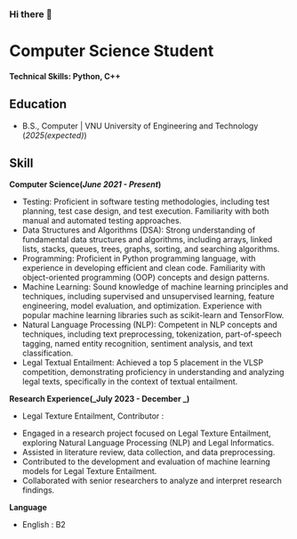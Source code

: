 ### Hi there 👋

# Computer Science Student

#### Technical Skills: Python, C++

## Education	 			        		
- B.S., Computer  | VNU University of Engineering and Technology (_2025(expected)_)

## Skill
**Computer Science(_June 2021 - Present_)**
- Testing: Proficient in software testing methodologies, including test planning, test case design, and test execution. Familiarity with both manual and automated testing approaches.
- Data Structures and Algorithms (DSA): Strong understanding of fundamental data structures and algorithms, including arrays, linked lists, stacks, queues, trees, graphs, sorting, and searching algorithms.
- Programming: Proficient in Python programming language, with experience in developing efficient and clean code. Familiarity with object-oriented programming (OOP) concepts and design patterns.
- Machine Learning: Sound knowledge of machine learning principles and techniques, including supervised and unsupervised learning, feature engineering, model evaluation, and optimization. Experience with popular machine learning libraries such as scikit-learn and TensorFlow.
- Natural Language Processing (NLP): Competent in NLP concepts and techniques, including text preprocessing, tokenization, part-of-speech tagging, named entity recognition, sentiment analysis, and text classification.
- Legal Textual Entailment: Achieved a top 5 placement in the VLSP competition, demonstrating proficiency in understanding and analyzing legal texts, specifically in the context of textual entailment.

**Research Experience(_July 2023 - December _)**
- Legal Texture Entailment, Contributor :
* Engaged in a research project focused on Legal Texture Entailment, exploring Natural Language Processing (NLP) and Legal Informatics.
* Assisted in literature review, data collection, and data preprocessing.
* Contributed to the development and evaluation of machine learning models for Legal Texture Entailment.
* Collaborated with senior researchers to analyze and interpret research findings.

**Language**
  - English : B2


